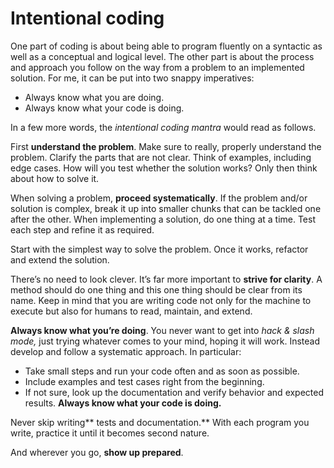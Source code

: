 # Intentional coding

One part of coding is about being able to program fluently on a syntactic as well as a conceptual and logical level. The other part is about the process and approach you follow on the way from a problem to an implemented solution. For me, it can be put into two snappy imperatives:

* Always know what you are doing.
* Always know what your code is doing.

In a few more words, the _intentional coding mantra_ would read as follows.

First **understand the problem**. Make sure to really, properly understand the problem. Clarify the parts that are not clear. Think of examples, including edge cases. How will you test whether the solution works? Only then think about how to solve it.

When solving a problem, **proceed systematically**. If the problem and/or solution is complex, break it up into smaller chunks that can be tackled one after the other. When implementing a solution, do one thing at a time. Test each step and refine it as required.

Start with the simplest way to solve the problem. Once it works, refactor and extend the solution.

There’s no need to look clever. It’s far more important to **strive for clarity**. A method should do one thing and this one thing should be clear from its name. Keep in mind that you are writing code not only for the machine to execute but also for humans to read, maintain, and extend.

**Always know what you’re doing**. You never want to get into _hack & slash mode,_ just trying whatever comes to your mind, hoping it will work. Instead develop and follow a systematic approach. In particular:

* Take small steps and run your code often and as soon as possible.
* Include examples and test cases right from the beginning.
* If not sure, look up the documentation and verify behavior and expected results. **Always know what your code is doing.**

Never skip writing** tests and documentation.** With each program you write, practice it until it becomes second nature.

And wherever you go, **show up prepared**.

